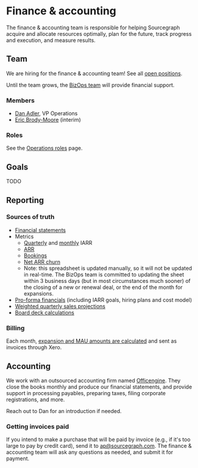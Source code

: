 # Finance & accounting

The finance & accounting team is responsible for helping Sourcegraph acquire and allocate resources optimally, plan for the future, track progress and execution, and measure results.

## Team

We are hiring for the finance & accounting team! See all [open positions](../roles/index.md).

Until the team grows, the [BizOps team](../bizops/index.md) will provide financial support.

### Members

- [Dan Adler](../../../../company/team/index.md#dan-adler-he-him), VP Operations
- [Eric Brody-Moore](../../../../company/team/index.md#eric-brody-moore) (interim)

### Roles

See the [Operations roles](../roles/index.md) page.

## Goals

TODO

## Reporting

### Sources of truth

- [Financial statements](https://www.dropbox.com/home/Finance/Financial%20reports)
- Metrics
	- [Quarterly](https://docs.google.com/spreadsheets/d/1Ao3Nqw6gH3yAuZtICV3xo35kKKnI9oKXnvPuTQ0Fh9c/edit#gid=774643452&range=A36) and [monthly](https://docs.google.com/spreadsheets/d/1Ao3Nqw6gH3yAuZtICV3xo35kKKnI9oKXnvPuTQ0Fh9c/edit#gid=774643452&range=A120) IARR
	- [ARR](https://docs.google.com/spreadsheets/d/1Ao3Nqw6gH3yAuZtICV3xo35kKKnI9oKXnvPuTQ0Fh9c/edit#gid=508166254)
	- [Bookings](https://docs.google.com/spreadsheets/d/1Ao3Nqw6gH3yAuZtICV3xo35kKKnI9oKXnvPuTQ0Fh9c/edit#gid=0)
	- [Net ARR churn](https://docs.google.com/spreadsheets/d/1Ao3Nqw6gH3yAuZtICV3xo35kKKnI9oKXnvPuTQ0Fh9c/edit#gid=774643452&range=A39)
	- Note: this spreadsheet is updated manually, so it will not be updated in real-time. The BizOps team is committed to updating the sheet within 3 business days (but in most circumstances much sooner) of the closing of a new or renewal deal, or the end of the month for expansions. 
- [Pro-forma financials](https://docs.google.com/spreadsheets/d/1EkZ7O69-2jbgtacoFDrY8L6rP73Hlqp_syyVCnmGAFA/edit#gid=498016854) (including IARR goals, hiring plans and cost model)
- [Weighted quarterly sales projections](https://sourcegraph.looker.com/looks/614)
- [Board deck calculations](https://docs.google.com/spreadsheets/d/1iI1J40Pw5o9hDqhx658BQ9QeoFlm-OU8NfbeRY16l8Q/edit#gid=0)

### Billing

Each month, [expansion and MAU amounts are calculated](https://docs.google.com/spreadsheets/d/1tRcz3bNOho1TyWvrYSv37RIYcQs7I0i05-5eKwLq8TI/edit#gid=0) and sent as invoices through Xero. 

## Accounting

We work with an outsourced accounting firm named [Officengine](https://officengine.com/). They close the books monthly and produce our financial statements, and provide support in processing payables, preparing taxes, filing corporate registrations, and more. 

Reach out to Dan for an introduction if needed.

### Getting invoices paid

If you intend to make a purchase that will be paid by invoice (e.g., if it's too large to pay by credit card), send it to [ap@sourcegraph.com](mailto:ap@sourcegraph.com). The finance & accounting team will ask any questions as needed, and submit it for payment.
